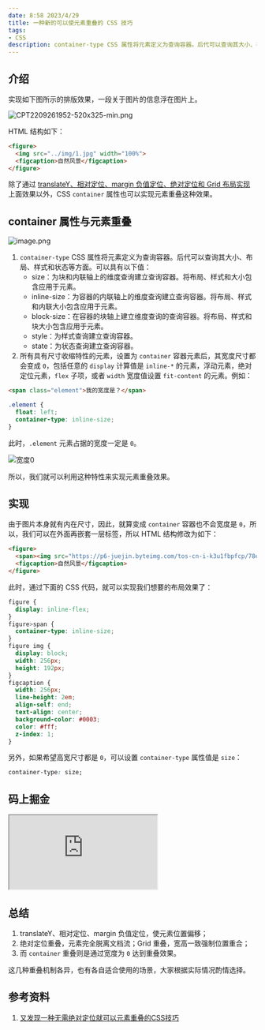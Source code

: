 ```yaml
---
date: 8:58 2023/4/29
title: 一种新的可以使元素重叠的 CSS 技巧
tags:
- CSS
description: container-type CSS 属性将元素定义为查询容器。后代可以查询其大小、布局、样式和状态等方面。
---
```

## 介绍
实现如下图所示的排版效果，一段关于图片的信息浮在图片上。

![CPT2209261952-520x325-min.png](https://p3-juejin.byteimg.com/tos-cn-i-k3u1fbpfcp/700b446601bd4b5983fb16fdf1c56f77~tplv-k3u1fbpfcp-watermark.image?)

HTML 结构如下：
```HTML
<figure>
  <img src="../img/1.jpg" width="100%">
  <figcaption>自然风景</figcaption>
</figure>
```
除了通过 [translateY、相对定位、margin 负值定位、绝对定位和 Grid 布局实现](https://juejin.cn/post/7147687148945145863)上面效果以外，CSS `container` 属性也可以实现元素重叠这种效果。

## container 属性与元素重叠

![image.png](https://p3-juejin.byteimg.com/tos-cn-i-k3u1fbpfcp/49a1b6db23604a51bf89f4e4958271ee~tplv-k3u1fbpfcp-watermark.image?)

1. `container-type` CSS 属性将元素定义为查询容器。后代可以查询其大小、布局、样式和状态等方面。可以具有以下值：
    - size：为块和内联轴上的维度查询建立查询容器。将布局、样式和大小包含应用于元素。
    - inline-size：为容器的内联轴上的维度查询建立查询容器。将布局、样式和内联大小包含应用于元素。
    - block-size：在容器的块轴上建立维度查询的查询容器。将布局、样式和块大小包含应用于元素。
    - style：为样式查询建立查询容器。
    - state：为状态查询建立查询容器。
2. 所有具有尺寸收缩特性的元素，设置为 `container` 容器元素后，其宽度尺寸都会变成 `0`，包括任意的 `display` 计算值是 `inline-*` 的元素，浮动元素，绝对定位元素，`flex` 子项，或者 `width` 宽度值设置 `fit-content` 的元素。例如：
```html
<span class="element">我的宽度是？</span>
```
```css
.element {
  float: left;
  container-type: inline-size;
}
```
此时，`.element` 元素占据的宽度一定是 `0`。

![宽度0](https://p3-juejin.byteimg.com/tos-cn-i-k3u1fbpfcp/0527e20037794de1933362974b752f71~tplv-k3u1fbpfcp-zoom-1.image)

所以，我们就可以利用这种特性来实现元素重叠效果。

## 实现
由于图片本身就有内在尺寸，因此，就算变成 `container` 容器也不会宽度是 `0`，所以，我们可以在外面再嵌套一层标签，所以 HTML 结构修改为如下：
```html
<figure>
  <span><img src="https://p6-juejin.byteimg.com/tos-cn-i-k3u1fbpfcp/78ef43c46d0a4b839226522bf2a3705f~tplv-k3u1fbpfcp-watermark.image"></span>
  <figcaption>自然风景</figcaption>
</figure>
```
此时，通过下面的 CSS 代码，就可以实现我们想要的布局效果了：
```css
figure {
  display: inline-flex;
}
figure>span {
  container-type: inline-size;
}
figure img {
  display: block;
  width: 256px;
  height: 192px;
}
figcaption {
  width: 256px;
  line-height: 2em;
  align-self: end;
  text-align: center;
  background-color: #0003;
  color: #fff;
  z-index: 1;
}
```
另外，如果希望高宽尺寸都是 `0`，可以设置 `container-type` 属性值是 `size`：
```css
container-type: size;
```

## 码上掘金
<iframe src="https://code.juejin.cn/pen/7227263539235258371"></iframe>

## 总结
1. translateY、相对定位、margin 负值定位，使元素位置偏移；
2. 绝对定位重叠，元素完全脱离文档流；Grid 重叠，宽高一致强制位置重合；
3. 而 `container` 重叠则是通过宽度为 `0` 达到重叠效果。

这几种重叠机制各异，也有各自适合使用的场景，大家根据实际情况酌情选择。

## 参考资料
1. [又发现一种无需绝对定位就可以元素重叠的CSS技巧](https://www.zhangxinxu.com/wordpress/2023/03/css-container-rule-overlap/)
